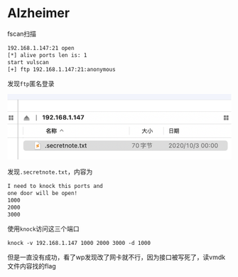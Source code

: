 # Alzheimer

fscan扫描

```
192.168.1.147:21 open
[*] alive ports len is: 1
start vulscan
[+] ftp 192.168.1.147:21:anonymous
```

发现`ftp`匿名登录

![](./img/Alzheimer-1.png)

发现`.secretnote.txt`，内容为

```
I need to knock this ports and 
one door will be open!
1000
2000
3000
```

使用`knock`访问这三个端口

```
knock -v 192.168.1.147 1000 2000 3000 -d 1000
```

但是一直没有成功，看了wp发现改了网卡就不行，因为接口被写死了，读vmdk文件内容找的flag

